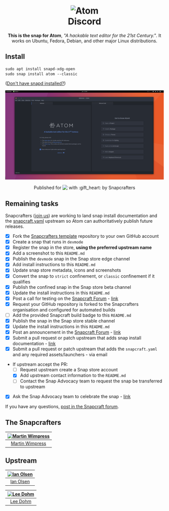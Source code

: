 <h1 align="center">
  <img src="https://avatars0.githubusercontent.com/u/1089146?v=3&s=200" alt="Atom">
  <br />
  Discord
</h1>

<p align="center"> <b>This is the snap for Atom</b>, <i>"A hackable
text editor for the 21st Century."</i>. It works on Ubuntu, Fedora,
Debian, and other major Linux distributions.</p>

<!--
<p align="center"><a href="https://build.snapcraft.io/user/snapcrafters/discord"><img src="https://build.snapcraft.io/badge/snapcrafters/discord.svg" alt="Snap Status"></a>
</p>
-->

## Install

    sudo apt install snapd-xdg-open
    sudo snap install atom --classic

([Don't have snapd installed?](https://snapcraft.io/docs/core/install))

![Atom](screenshot.png?raw=true "Atom")

<p align="center">Published for <img src="http://anything.codes/slack-emoji-for-techies/emoji/tux.png" align="top" width="24" /> with :gift_heart: by Snapcrafters</p>

## Remaining tasks

Snapcrafters ([join us]()) are working to land snap install documentation and
the [snapcraft.yaml](https://github.com/snapcrafters/atom/blob/master/snap/snapcraft.yaml)
upstream so Atom can authoritatively publish future releases.

  - [x] Fork the [Snapcrafters template]() repository to your own GitHub account
  - [x] Create a snap that runs in `devmode`
  - [x] Register the snap in the store, **using the preferred upstream name**
  - [x] Add a screenshot to this `README.md`
  - [x] Publish the `devmode` snap in the Snap store edge channel
  - [x] Add install instructions to this `README.md`
  - [x] Update snap store metadata, icons and screenshots
  - [x] Convert the snap to `strict` confinement, or `classic` confinement if it qualifies
  - [x] Publish the confined snap in the Snap store beta channel
  - [x] Update the install instructions in this `README.md`
  - [x] Post a call for testing on the [Snapcraft Forum](https://forum.snapcraft.io) - [link](https://insights.ubuntu.com/2017/05/11/atom-is-now-available-as-a-snap-for-ubuntu/)
  - [x] Request your GitHub repository is forked to the Snapcrafters organisation and configured for automated builds
  - [ ] Add the provided Snapcraft build badge to this `README.md`
  - [x] Publish the snap in the Snap store stable channel
  - [x] Update the install instructions in this `README.md`
  - [X] Post an announcement in the [Snapcraft Forum](https://forum.snapcraft.io) - [link](https://insights.ubuntu.com/2017/05/11/atom-is-now-available-as-a-snap-for-ubuntu/)
  - [x] Submit a pull request or patch upstream that adds snap install documentation - [link](https://github.com/atom/atom/pull/14313)
  - [x] Submit a pull request or patch upstream that adds the `snapcraft.yaml` and any required assets/launchers - via email
  - If upstream accept the PR:
    - [ ] Request upstream create a Snap store account
    - [x] Add upstream contact information to the `README.md`
    - [ ] Contact the Snap Advocacy team to request the snap be transferred to upstream
 - [x] Ask the Snap Advocacy team to celebrate the snap - [link](https://insights.ubuntu.com/2017/05/11/atom-is-now-available-as-a-snap-for-ubuntu/)

If you have any questions, [post in the Snapcraft forum](https://forum.snapcraft.io).

## The Snapcrafters

| [![Martin Wimpress](http://gravatar.com/avatar/ce95823a37d9ffa2e65a31cc60a2c42a/?s=128)](https://github.com/flexiondotorg/) |
| :---: |
| [Martin Wimpress](https://github.com/flexiondotorg/) |

## Upstream

| [![Ian Olsen](http://gravatar.com/avatar/f2f358a3f3fe82f01ed3177486abd5e5?s=128)](https://github.com/iolsen) |
| :---: |
| [Ian Olsen](https://github.com/iolsen) |

| [![Lee Dohm](http://gravatar.com/avatar/c7a5e398bc386633cc01c27bb0059f0a?s=128)](https://github.com/lee-dohm) |
| :---: |
| [Lee Dohm](https://github.com/lee-dohm) |